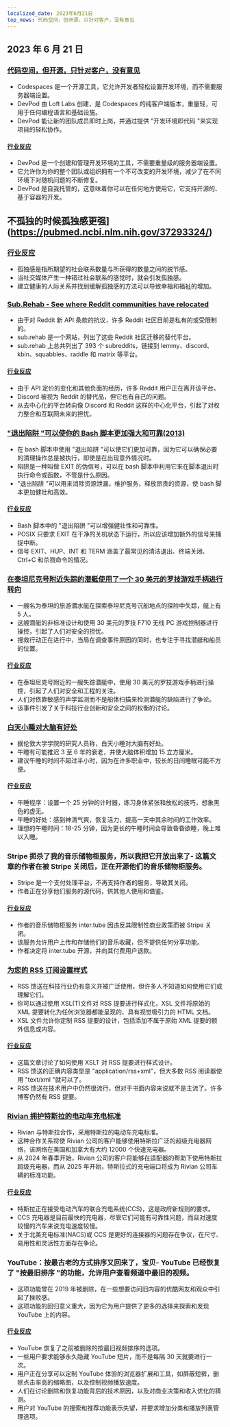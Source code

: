 ```yaml
---
localized_date: 2023年6月21日
top_news: 代码空间，但开源，只针对客户，没有意见
---
```


## 2023 年 6 月 21 日

### [代码空间，但开源，只针对客户，没有意见](https://devpod.sh/)

- Codespaces 是一个开源工具，它允许开发者轻松设置开发环境，而不需要服务器端设置。
- DevPod 由 Loft Labs 创建，是 Codespaces 的纯客户端版本，重量轻，可用于任何编程语言和基础设施。
- DevPod 能让新的团队成员即时上岗，并通过提供 "开发环境即代码 "来实现项目的轻松协作。

#### [行业反应](http://news.ycombinator.com/item?id=36407477)

- DevPod 是一个创建和管理开发环境的工具，不需要重量级的服务器端设置。
- 它允许你为你的整个团队或组织拥有一个不可改变的开发环境，减少了在不同环境下对随机问题的不断修复。
- DevPod 是自我托管的，这意味着你可以在任何地方使用它，它支持开源的、基于容器的开发。

## 不孤独的时候孤独感更强](https://pubmed.ncbi.nlm.nih.gov/37293324/)

### [行业反应](http://news.ycombinator.com/item?id=36403280)

- 孤独感是指所期望的社会联系数量与所获得的数量之间的脱节感。
- 当社交媒体产生一种错过社会联系的感觉时，就会引发孤独感。
- 建立健康的人际关系并找到缓解孤独感的方法可以导致幸福和福祉的增加。

### [Sub.Rehab - See where Reddit communities have relocated](https://sub.rehab/)

- 由于对 Reddit 新 API 条款的抗议，许多 Reddit 社区目前是私有的或受限制的。
- sub.rehab 是一个网站，列出了这些 Reddit 社区迁移的替代平台。
- sub.rehab 上总共列出了 393 个 subreddits，链接到 lemmy、discord、kbin、squabbles、raddle 和 matrix 等平台。

#### [行业反应](http://news.ycombinator.com/item?id=36401999)

- 由于 API 定价的变化和其他负面的经历，许多 Reddit 用户正在离开该平台。
- Discord 被视为 Reddit 的替代品，但它也有自己的问题。
- 从去中心化的平台转向像 Discord 和 Reddit 这样的中心化平台，引起了对权力整合和互联网未来的担忧。

### ["退出陷阱 "可以使你的 Bash 脚本更加强大和可靠(2013)](http://redsymbol.net/articles/bash-exit-traps/)

- 在 bash 脚本中使用 "退出陷阱 "可以使它们更加可靠，因为它可以确保必要的清理操作总是被执行，即使是在出现意外情况时。
- 陷阱是一种叫做 EXIT 的伪信号，可以在 bash 脚本中利用它来在脚本退出时执行命令或函数，不管是什么原因。
- "退出陷阱 "可以用来消除资源泄漏，维护服务，释放昂贵的资源，使 bash 脚本更加健壮和高效。

#### [行业反应](http://news.ycombinator.com/item?id=36400465)

- Bash 脚本中的 "退出陷阱 "可以增强健壮性和可靠性。
- POSIX 只要求 EXIT 在干净的关机状态下运行，所以应该增加额外的信号来捕捉中断。
- 信号 EXIT、HUP、INT 和 TERM 涵盖了最常见的清洁退出、终端关闭、Ctrl+C 和杀戮命令的情况。

### [在泰坦尼克号附近失踪的潜艇使用了一个 30 美元的罗技游戏手柄进行转向](https://arstechnica.com/gaming/2023/06/submarine-missing-near-titanic-used-a-30-logitech-gamepad-for-steering/)

- 一艘名为泰坦的旅游潜水艇在探索泰坦尼克号沉船地点的探险中失踪，艇上有 5 人。
- 这艘潜艇的非标准设计和使用 30 美元的罗技 F710 无线 PC 游戏控制器进行操控，引起了人们对安全的担忧。
- 搜救行动正在进行中，当局在调查事件原因的同时，也专注于寻找潜艇和船员的位置。

#### [行业反应](http://news.ycombinator.com/item?id=36407781)

- 在泰坦尼克号附近的一艘失踪潜艇中，使用 30 美元的罗技游戏手柄进行操控，引起了人们对安全和工程的关注。
- 人们对依靠敏感的声学监测而不是船体扫描来检测潜艇的缺陷进行了争论。
- 该事件引发了关于科技行业创新和安全之间的权衡的讨论。

### [白天小睡对大脑有好处](https://www.bbc.com/news/health-65950168)

- 据伦敦大学学院的研究人员称，白天小睡对大脑有好处。
- 午睡有可能推迟 3 至 6 年的衰老，并使大脑体积增加 15 立方厘米。
- 建议午睡的时间不超过半小时，因为在许多职业中，较长的日间睡眠可能不方便。

#### [行业反应](http://news.ycombinator.com/item?id=36399503)

- 午睡程序：设置一个 25 分钟的计时器，练习身体紧张和放松的技巧，想象黑色的虚无。
- 午睡的好处：感到神清气爽，恢复活力，提高一天中其余时间的工作效率。
- 理想的午睡时间：18-25 分钟，因为更长的午睡时间会导致昏昏欲睡，晚上难以入睡。

### Stripe 扼杀了我的音乐储物柜服务，所以我把它开放出来了- 这篇文章的作者在被 Stripe 关闭后，正在开源他们的音乐储物柜服务。

- Stripe 是一个支付处理平台，不再支持作者的服务，导致其关闭。
- 作者正在分享他们服务的源代码，供其他人使用和借鉴。

#### [行业反应](http://news.ycombinator.com/item?id=36403607)

- 作者的音乐储物柜服务 inter.tube 因违反其限制性商业政策而被 Stripe 关闭。
- 该服务允许用户上传和存储他们的音乐收藏，但不提供任何分享功能。
- 作者决定将 inter.tube 开源，并向其付费用户退款。

### [为您的 RSS 订阅设置样式](https://darekkay.com/blog/rss-styling/)

- RSS 馈送在科技行业仍有意义并被广泛使用，但许多人不知道如何使用它们或理解它们。
- 你可以通过使用 XSL(T)文件对 RSS 提要进行样式化，XSL 文件将原始的 XML 提要转化为任何浏览器都能呈现的、具有视觉吸引力的 HTML 文档。
- XSL 文件允许你定制 RSS 提要的设计，包括添加不属于原始 XML 提要的额外信息或内容。

#### [行业反应](http://news.ycombinator.com/item?id=36401854)

- 这篇文章讨论了如何使用 XSLT 对 RSS 提要进行样式设计。
- RSS 馈送的正确内容类型是 "application/rss+xml"，但大多数 RSS 阅读器使用 "text/xml "就可以了。
- RSS 馈送在技术用户中仍然很流行，但对于书面内容来说就不是主流了。许多博客仍然有 RSS 提要。

### [Rivian 拥护特斯拉的电动车充电标准](https://ev-edition.com/2023/06/rivian-joins-forces-with-tesla-embracing-their-charging-standard-for-electric-vehicles/)

- Rivian 与特斯拉合作，采用特斯拉的电动车充电标准。
- 这种合作关系将使 Rivian 公司的客户能够使用特斯拉广泛的超级充电器网络，该网络在美国和加拿大有大约 12000 个快速充电器。
- 从 2024 年春季开始，Rivian 公司的客户将能够在适配器的帮助下使用特斯拉超级充电器，而从 2025 年开始，特斯拉式的充电端口将成为 Rivian 公司车辆的标准功能。

#### [行业反应](http://news.ycombinator.com/item?id=36403494)

- 特斯拉正在接受电动汽车的联合充电系统(CCS)，这是政府新规则的要求。
- CCS 充电器是目前最快的充电器，尽管它们可能有可靠性问题，而且对速度较慢的汽车来说充电速度较慢。
- 关于北美充电标准(NACS)或 CCS 是更好的连接器的问题存在争议，在尺寸、易用性和灵活性方面存在争论。

### YouTube：按最古老的方式排序又回来了，宝贝- YouTube 已经恢复了 "按最旧排序 "的功能，允许用户查看频道中最旧的视频。

- 这项功能曾在 2019 年被删除，在一些想要访问旧内容的优酷网友和观众中引起了挫败感。
- 这项功能的回归意义重大，因为它为用户提供了更多的选择来探索和发现 YouTube 上的内容。

#### [行业反应](http://news.ycombinator.com/item?id=36410777)

- YouTube 恢复了之前被删除的按最旧视频排序的选项。
- 一些用户要求能够永久隐藏 YouTube 短片，而不是每隔 30 天就要进行一次。
- 用户正在分享可以定制 YouTube 体验的浏览器扩展和工具，如屏蔽短裤，删除点击率高的缩略图，以及控制视频播放速度。
- 人们在讨论删除和恢复功能背后的技术原因，以及对商业决策和收入优化的猜测。
- 用户对 YouTube 的搜索和推荐功能表示失望，并要求增加分类和播放列表管理选项。

</Steps>
